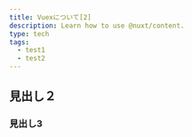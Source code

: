 ```yaml
---
title: Vuexについて[2]
description: Learn how to use @nuxt/content.
type: tech
tags:
  - test1
  - test2
---
```


## 見出し２

### 見出し3
